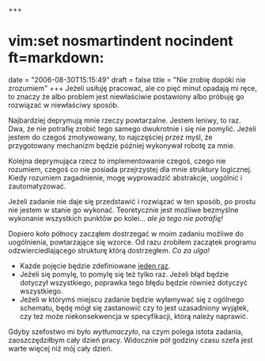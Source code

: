 +++
# vim:set nosmartindent nocindent ft=markdown:
date = "2006-08-30T15:15:49"
draft = false
title = "Nie zrobię dopóki nie zrozumiem"
+++
Jeżeli usiłuję pracować, ale co pięć minut opadają mi ręce, to znaczy że albo
problem jest niewłaściwie postawiony albo próbuję go rozwiązać w niewłaściwy
sposób.

Najbardziej deprymują mnie rzeczy powtarzalne. Jestem leniwy, to raz. Dwa, że
nie potrafię zrobić tego samego dwukrotnie i się nie pomylić. Jeżeli jestem do
czegoś zmotywowany, to najczęściej przez myśl, że przygotowany mechanizm
będzie później wykonywał robotę za mnie.

Kolejna deprymująca rzecz to implementowanie czegoś, czego nie rozumiem,
czegoś co nie posiada przejrzystej dla mnie struktury logicznej. Kiedy
rozumiem zagadnienie, mogę wyprowadzić abstrakcje, uogólnić i zautomatyzować.

Jeżeli zadanie nie daje się przedstawić i rozwiązać w ten sposób, po prostu
nie jestem w stanie go wykonać. Teoretycznie jest możliwe bezmyślne wykonanie
wszystkich punktów po kolei... _ale ja tego nie potrafię!_

Dopiero koło północy zacząłem dostrzegać w moim zadaniu możliwe do
uogólnienia, powtarzające się wzorce. Od razu zrobiłem zaczątek programu
odzwierciedlającego strukturę którą dostrzegłem. _Co za ulga!_

  * Każde pojęcie będzie zdefiniowane [jeden raz][dry].
  * Jeżeli się pomylę, to pomylę się też tylko raz. Jeżeli błąd będzie dotyczył
    wszystkiego, poprawka tego błędu będzie również dotyczyć wszystkiego.
  * Jeżeli w którymś miejscu zadanie będzie wyłamywać się z ogólnego schematu,
    będę mógł się zastanowić czy to jest uzasadniony wyjątek, czy też może
    niekonsekwencja w specyfikacji, którą należy naprawić.

[dry]: http://en.wikipedia.org/wiki/Don%27t_repeat_yourself

Gdyby szefostwo mi było _wytłumaczyło_, na czym polega istota zadania,
zaoszczędziłbym cały dzień pracy. Widocznie pół godziny czasu szefa jest warte
więcej niż mój cały dzień.

